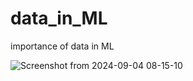 # data_in_ML
importance of data in ML 


![Screenshot from 2024-09-04 08-15-10](https://github.com/user-attachments/assets/26b38b7f-1a06-4cec-82f9-5d2f70a51a2a)
